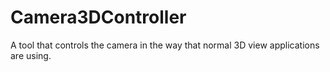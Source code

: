 # Camera3DController
A tool that controls the camera in the way that normal 3D view applications are using.
